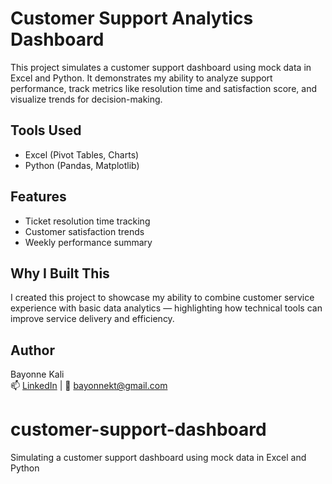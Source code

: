 # Customer Support Analytics Dashboard

This project simulates a customer support dashboard using mock data in Excel and Python. It demonstrates my ability to analyze support performance, track metrics like resolution time and satisfaction score, and visualize trends for decision-making.

## Tools Used
- Excel (Pivot Tables, Charts)
- Python (Pandas, Matplotlib)

## Features
- Ticket resolution time tracking
- Customer satisfaction trends
- Weekly performance summary

## Why I Built This
I created this project to showcase my ability to combine customer service experience with basic data analytics — highlighting how technical tools can improve service delivery and efficiency.

## Author
Bayonne Kali  
📫 [LinkedIn](https://www.linkedin.com/in/bayonne-kali/) | 📧 bayonnekt@gmail.com
# customer-support-dashboard
Simulating a customer support dashboard using mock data in Excel and Python
